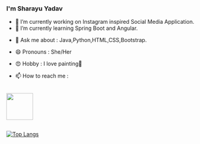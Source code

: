 ### I'm Sharayu Yadav

<!--
**sharayu134/sharayu134** is a ✨ _special_ ✨ repository because its `README.md` (this file) appears on your GitHub profile.

Here are some ideas to get you started:
...-->
- 🔭 I’m currently working on Instagram inspired Social Media Application. 
- 🌱 I’m currently learning Spring Boot and Angular.
<!--- 👯 I’m looking to collaborate on ...
- 🤔 I’m looking for help with ...-->
- 💬 Ask me about : Java,Python,HTML,CSS,Bootstrap.

- 😄 Pronouns : She/Her
- 😍 Hobby : I love painting🎨

- 📫 How to reach me :
</br>
<a href="https://www.linkedin.com/in/sharayu-yadav-4a698918b">
  <img align="left" width=70px src="https://img.icons8.com/clouds/100/000000/linkedin.png"/>
</a></br>
<br>
<br>
<br>
<br>

[![Top Langs](https://github-readme-stats.vercel.app/api/top-langs/?username=sharayu134&layout=compact)](https://github.com/sharayu134/github-readme-stats)
